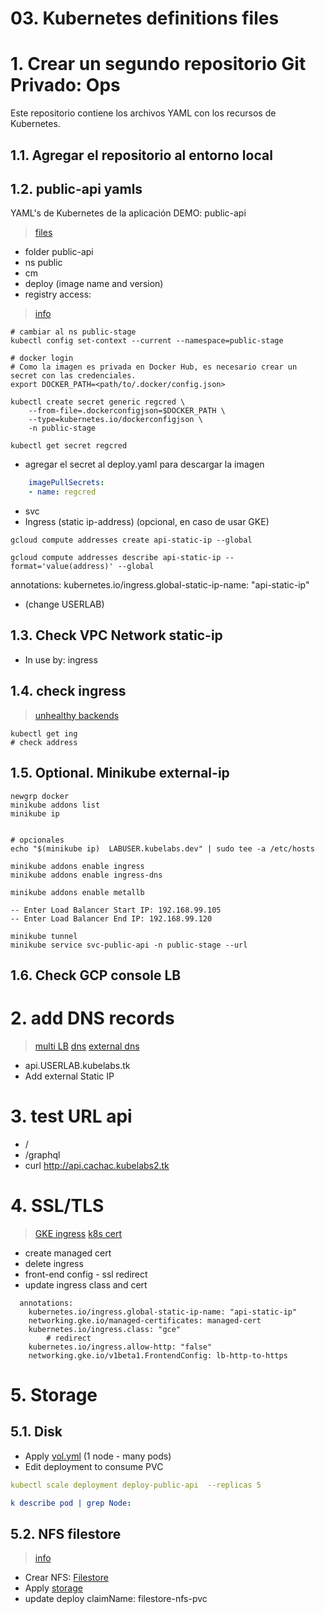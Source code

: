 
# 03. Kubernetes definitions files <!-- omit in toc -->

# 1. Crear un segundo repositorio Git Privado: Ops
Este repositorio contiene los archivos YAML con los recursos de Kubernetes.

## 1.1. Agregar el repositorio al entorno local

## 1.2. public-api yamls
YAML's de Kubernetes de la aplicación DEMO: public-api

>[files](./assets/apps-files/public-api/)
- folder public-api
- ns public
- cm
- deploy (image name and version)
- registry access:
> [info](https://kubernetes.io/docs/tasks/configure-pod-container/pull-image-private-registry/)
```vim
# cambiar al ns public-stage
kubectl config set-context --current --namespace=public-stage

# docker login
# Como la imagen es privada en Docker Hub, es necesario crear un secret con las credenciales.
export DOCKER_PATH=<path/to/.docker/config.json>

kubectl create secret generic regcred \
    --from-file=.dockerconfigjson=$DOCKER_PATH \
    --type=kubernetes.io/dockerconfigjson \
    -n public-stage

kubectl get secret regcred
```
- agregar el secret al deploy.yaml para descargar la imagen
```yaml
	imagePullSecrets:
	- name: regcred
```
- svc
- Ingress (static ip-address) (opcional, en caso de usar GKE)
```vim
gcloud compute addresses create api-static-ip --global

gcloud compute addresses describe api-static-ip --format='value(address)' --global
```
annotations:
    kubernetes.io/ingress.global-static-ip-name: "api-static-ip"

-  (change USERLAB)

## 1.3. Check VPC Network static-ip
- In use by: ingress

## 1.4. check ingress
> [unhealthy backends](https://www.anycodings.com/questions/gke-ingress-shows-unhealthy-backend-services)
```vim
kubectl get ing
# check address
```

## 1.5. Optional. Minikube external-ip
```vim
newgrp docker
minikube addons list
minikube ip


# opcionales
echo "$(minikube ip)  LABUSER.kubelabs.dev" | sudo tee -a /etc/hosts

minikube addons enable ingress
minikube addons enable ingress-dns

minikube addons enable metallb

-- Enter Load Balancer Start IP: 192.168.99.105
-- Enter Load Balancer End IP: 192.168.99.120

minikube tunnel
minikube service svc-public-api -n public-stage --url
```

## 1.6. Check GCP console LB
# 2. add DNS records
> [multi LB](https://cloud.google.com/kubernetes-engine/docs/tutorials/http-balancer)
> [dns](https://medium.com/google-cloud/dns-on-gke-everything-you-need-to-know-b961303f9153)
> [external dns](https://joachim8675309.medium.com/externaldns-with-gke-cloud-dns-38a174fdced7)

- api.USERLAB.kubelabs.tk
- Add external Static IP

# 3. test URL api
- /
- /graphql
- curl http://api.cachac.kubelabs2.tk

# 4. SSL/TLS
> [GKE ingress](https://cloud.google.com/kubernetes-engine/docs/how-to/ingress-features#https_redirect)
> [k8s cert](https://cloud.google.com/kubernetes-engine/docs/how-to/managed-certs)
- create managed cert
- delete ingress
- front-end config  -  ssl redirect
- update ingress class and cert

```vim
  annotations:
    kubernetes.io/ingress.global-static-ip-name: "api-static-ip"
    networking.gke.io/managed-certificates: managed-cert
    kubernetes.io/ingress.class: "gce"
		# redirect
    kubernetes.io/ingress.allow-http: "false"
    networking.gke.io/v1beta1.FrontendConfig: lb-http-to-https
```



# 5. Storage

## 5.1. Disk
- Apply [vol.yml](./assets/apps-files/public-api/vol.yml) (1 node - many pods)
- Edit deployment to consume PVC
```yaml
kubectl scale deployment deploy-public-api  --replicas 5

k describe pod | grep Node:
```

## 5.2. NFS filestore
> [info](https://upendra-kumarage.medium.com/gcp-filestore-as-a-persistent-storage-in-google-kubernetes-engine-clusters-ab4f76b34118)

- Crear NFS: [Filestore](./Filestore.md)
- Apply [storage](./assets/filestoreVolume.yaml)
- update deploy claimName: filestore-nfs-pvc

